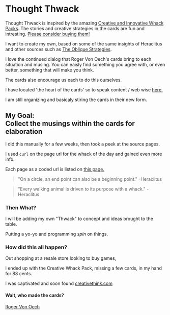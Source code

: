# Thought Thwack

Thought Thwack is inspired by the amazing [Creative and Innovative Whack Packs](http://creativethink.com/).
The stories and creative strategies in the cards are fun and intresting. [Please consider buying them!](http://creativewhack.com/home.php?cat=3)

I want to create my own, based on some of the same insights of Heraclitus and other sources such as [The Oblique Strategies](https://en.wikipedia.org/wiki/Oblique_Strategies).

I love the continued dialog that Roger Von Oech's cards bring to each situation and musing.
You can eaisly find something you agree with, or even better, something that will make you think.

The cards also encourage us each to do this ourselves.

I have located 'the heart of the cards' so to speak content / web wise [here.](http://creativethink.com/WhackPack/LiveCards/01.html)

I am still organizing and basicaly stiring the cards in their new form.

## My Goal: <br> Collect the musings within the cards for elaboration

I did this manually for a few weeks, then took a peek at the source pages.

I used `curl` on the page url for the whack of the day and gained even more info.

Each page as a coded url is listed on [this page.](all_whacks.md)

> "On a circle, an end point can also be a beginning point." -Heraclitus

> "Every walking animal is driven to its purpose with a whack." -Heraclitus

### Then What?

I will be adding my own "Thwack" to concept and ideas brought to the table.

Putting a yo-yo and programming *spin* on things.

### How did this all happen?

Out shopping at a resale store looking to buy games,

I ended up with the Creative Whack Pack, missing a few cards, in my hand for 88 cents.

I was captivated and soon found [creativethink.com](http://creativethink.com/)

#### Wait, who made the cards?

[Roger Von Oech](roger_von_oech.md)
